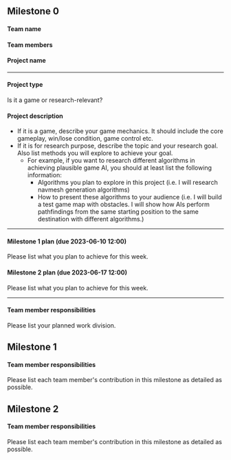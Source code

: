 ## Milestone 0
#### Team name

#### Team members

#### Project name

--------------------------
#### Project type
Is it a game or research-relevant?
#### Project description
* If it is a game, describe your game mechanics. It should include the core gameplay, win/lose condition, game control etc.
* If it is for research purpose, describe the topic and your research goal. Also list methods you will explore to achieve your goal.
    * For example, if you want to research different algorithms in achieving plausible game AI, you should at least list the following information: 
        * Algorithms you plan to explore in this project (i.e. I will research navmesh generation algorithms)
        * How to present these algorithms to your audience (i.e.  I will build a test game map with obstacles. I will show how AIs perform pathfindings from the same starting position to the same destination with different algorithms.)
--------------------------     
#### Milestone 1 plan (due 2023-06-10 12:00)
Please list what you plan to achieve for this week.
#### Milestone 2 plan (due 2023-06-17 12:00)
Please list what you plan to achieve for this week.

--------------------------  
#### Team member responsibilities
Please list your planned work division.
## Milestone 1
#### Team member responsibilities
Please list each team member's contribution in this milestone as detailed as possible.
## Milestone 2
#### Team member responsibilities
Please list each team member's contribution in this milestone as detailed as possible.
